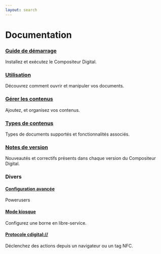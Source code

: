 ```yaml
---
layout: search
---
```


# Documentation

### [Guide de démarrage](gettingstarted.md)
Installez et exécutez le Compositeur Digital.

### [Utilisation](use.md)
Découvrez comment ouvrir et manipuler vos documents.

### [Gérer les contenus](manage_contents.md)
Ajoutez, et organisez vos contenus.

### [Types de contenus](content_types.md)
Types de documents supportés et fonctionnalités associés.

### [Notes de version](version_history.md)
Nouveautés et correctifs présents dans chaque version du Compositeur Digital.

### Divers
#### [Configuration avancée](config.md)
Powerusers

#### [Mode kiosque](kiosk_mode.md)
Configurez une borne en libre-service.

#### [Protocole cdigital://](cdigital_uri)
Déclenchez des actions depuis un navigateur ou un tag NFC.